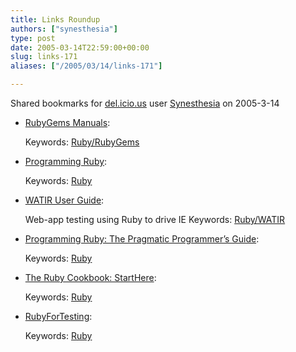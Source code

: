 ```yaml
---
title: Links Roundup
authors: ["synesthesia"]
type: post
date: 2005-03-14T22:59:00+00:00
slug: links-171 
aliases: ["/2005/03/14/links-171"]

---
```

Shared bookmarks for [del.icio.us][1] user  [Synesthesia][2] on 2005-3-14

  * [RubyGems Manuals][3]:
   
    Keywords: [Ruby/RubyGems][4]
  * [Programming Ruby][5]:
   
    Keywords: [Ruby][6]
  * [WATIR User Guide][7]:
  
    Web-app testing using Ruby to drive IE Keywords: [Ruby/WATIR][8]
  * [Programming Ruby: The Pragmatic Programmer&#8217;s Guide][9]:
   
    Keywords: [Ruby][6]
  * [The Ruby Cookbook: StartHere][10]:
   
    Keywords: [Ruby][6]
  * [RubyForTesting][11]:
   
    Keywords: [Ruby][6]

 [1]: https://del.icio.us/
 [2]: https://del.icio.us/synesthesia
 [3]: https://docs.rubygems.org/ "https://docs.rubygems.org/"
 [4]: https://del.icio.us/synesthesia/Ruby/RubyGems
 [5]: https://phrogz.net/programmingruby/ "https://phrogz.net/programmingruby/"
 [6]: https://del.icio.us/synesthesia/Ruby
 [7]: https://wtr.rubyforge.org/watir_user_guide.html "https://wtr.rubyforge.org/watir_user_guide.html"
 [8]: https://del.icio.us/synesthesia/Ruby/WATIR
 [9]: https://www.rubycentral.com/book/ "https://www.rubycentral.com/book/"
 [10]: https://www.rubycookbook.org/cookbook/view/main/StartHere "https://www.rubycookbook.org/cookbook/view/main/StartHere"
 [11]: https://www.rubygarden.org/ruby/ruby?action=browse "https://www.rubygarden.org/ruby/ruby?action=browse"